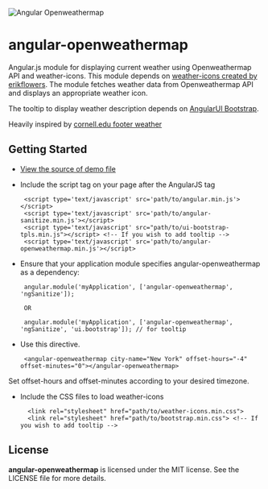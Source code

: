 

![Angular Openweathermap](https://raw.githubusercontent.com/drtechie/angular-openweathermap/master/image/weather.png)

# angular-openweathermap

Angular.js module for displaying current weather using Openweathermap API and weather-icons.
This module depends on [weather-icons created by erikflowers](https://github.com/erikflowers/weather-icons). 
The module fetches weather data from Openweathermap API and displays an appropriate weather icon.

The tooltip to display weather description depends on [AngularUI Bootstrap](https://github.com/angular-ui/bootstrap).

Heavily inspired by [cornell.edu footer weather](http://cornell.edu/)

Getting Started
---------------

 * [View the source of demo file](https://raw.github.com/drtechie/angular-openweathermap/master/index.html)
 * Include the script tag on your page after the AngularJS tag

        <script type='text/javascript' src='path/to/angular.min.js'></script>
        <script type='text/javascript' src='path/to/angular-sanitize.min.js'></script>
        <script type='text/javascript' src="path/to/ui-bootstrap-tpls.min.js"></script> <!-- If you wish to add tooltip -->
        <script type='text/javascript' src='path/to/angular-openweathermap.min.js'></script>

 * Ensure that your application module specifies angular-openweathermap as a dependency:

        angular.module('myApplication', ['angular-openweathermap', 'ngSanitize']);
        
        OR 
        
        angular.module('myApplication', ['angular-openweathermap', 'ngSanitize', 'ui.bootstrap']); // for tooltip

 * Use this directive.

        <angular-openweathermap city-name="New York" offset-hours="-4" offset-minutes="0"></angular-openweathermap>
        
  Set offset-hours and offset-minutes according to your desired timezone.
  
* Include the CSS files to load weather-icons

        <link rel="stylesheet" href="path/to/weather-icons.min.css">
        <link rel="stylesheet" href="path/to/bootstrap.min.css"> <!-- If you wish to add tooltip -->
  
License
-------

**angular-openweathermap** is licensed under the MIT license. See the LICENSE file for more details.

